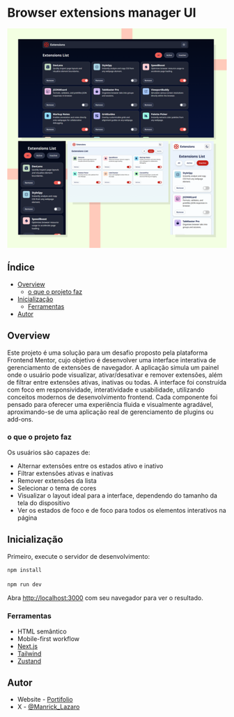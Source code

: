 # Browser extensions manager UI

![frontend preview for the Browser extensions manager](./public/assets/images/browser-extensions-manager.png)

## Índice

- [Overview](#overview)
  - [o que o projeto faz](#o-que-o-projeto-faz)
- [Inicialização](#incialização)
  - [Ferramentas](#ferramentas)
- [Autor](#autor)

## Overview

Este projeto é uma solução para um desafio proposto pela plataforma Frontend Mentor, cujo objetivo é desenvolver uma interface interativa de gerenciamento de extensões de navegador. A aplicação simula um painel onde o usuário pode visualizar, ativar/desativar e remover extensões, além de filtrar entre extensões ativas, inativas ou todas. A interface foi construída com foco em responsividade, interatividade e usabilidade, utilizando conceitos modernos de desenvolvimento frontend. Cada componente foi pensado para oferecer uma experiência fluida e visualmente agradável, aproximando-se de uma aplicação real de gerenciamento de plugins ou add-ons.

### o que o projeto faz

Os usuários são capazes de:

- Alternar extensões entre os estados ativo e inativo
- Filtrar extensões ativas e inativas
- Remover extensões da lista
- Selecionar o tema de cores
- Visualizar o layout ideal para a interface, dependendo do tamanho da tela do dispositivo
- Ver os estados de foco e de foco para todos os elementos interativos na página

## Inicialização

Primeiro, execute o servidor de desenvolvimento:

```bash
npm install

npm run dev
```

Abra [http://localhost:3000](http://localhost:3000) com seu navegador para ver o resultado.

### Ferramentas

- HTML semântico
- Mobile-first workflow
- [Next.js](https://nextjs.org/)
- [Tailwind](https://tailwindcss.com/)
- [Zustand](https://zustand-demo.pmnd.rs/)

## Autor

- Website - [Portifolio](https://portifolio-self-nine.vercel.app/)
- X - [@Manrick_Lazaro](https://x.com/Manrick_Lazaro)
